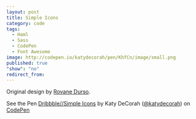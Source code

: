 ```yaml
---
layout: post
title: Simple Icons
category: code
tags:
  - Haml
  - Sass
  - CodePen
  - Font Awesome
image: http://codepen.io/katydecorah/pen/KhfCn/image/small.png
published: true
"show": "no"
redirect_from:
---
```

Original design by [Rovane Durso](http://dribbble.com/shots/1220920-Simple-Icons).

<p data-height="400" data-theme-id="97" data-slug-hash="KhfCn" data-user="katydecorah" data-default-tab="result" class='codepen'>See the Pen <a href='http://codepen.io/katydecorah/pen/KhfCn'>Dribbble//Simple Icons</a> by Katy DeCorah (<a href='http://codepen.io/katydecorah'>@katydecorah</a>) on <a href='http://codepen.io'>CodePen</a></p>